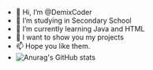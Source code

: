 - 👋 Hi, I’m @DemixCoder
- 👀 I’m studying in Secondary School
- 🌱 I’m currently learning Java and HTML
- 💞️ I want to show you my projects
- 📫 Hope you like them.
- ![Anurag's GitHub stats](https://github-readme-stats.vercel.app/api?username=demixcoder&show_icons=true&theme=dracula)


